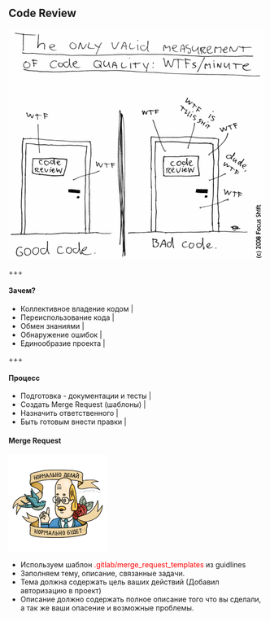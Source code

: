 ## Code Review

![Image-Absolute](code-review.png)

+++

#### Зачем?

- Коллективное владение кодом |
- Переиспользование кода      |
- Обмен знаниями              |
- Обнаружение ошибок          |
- Единообразие проекта        |

+++

#### Процесс

- Подготовка - документации и тесты |
- Создать Merge Request (шаблоны)   |
- Назначить ответственного      |
- Быть готовым внести правки    |


#### Merge Request

![Image-Absolute](merge-request.png)

- Используем шаблон <span style="color:red">.gitlab/merge_request_templates</span> из guidlines
- Заполняем тему, описание, связанные задачи.
- Тема должна содержать цель ваших действий (Добавил авторизацию в проект)
- Описание должно содержать полное описание того что вы сделали, а так же ваши опасение и возможные проблемы.
